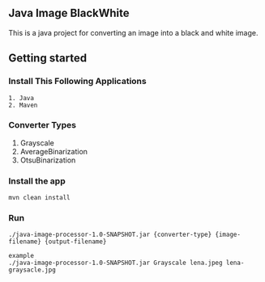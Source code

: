 ## Java Image BlackWhite
This is a java project for converting an image into a black and white image.  
## Getting started

### Install This Following Applications
```
1. Java 
2. Maven
```

### Converter Types
1. Grayscale
2. AverageBinarization
3. OtsuBinarization 

### Install the app
```
mvn clean install
```

### Run 
```
./java-image-processor-1.0-SNAPSHOT.jar {converter-type} {image-filename} {output-filename}

example
./java-image-processor-1.0-SNAPSHOT.jar Grayscale lena.jpeg lena-graysacle.jpg
```

